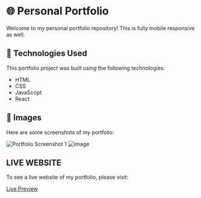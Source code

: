# 🌐 Personal Portfolio

Welcome to my personal portfolio repository! This is fully mobile responsive as well.

## 🔧 Technologies Used

This portfolio project was built using the following technologies:
- HTML
- CSS
- JavaScript
- React

## 🚀 Images

Here are some screenshots of my portfolio:

![Portfolio Screenshot 1](https://github.com/sometimesb/Personal-Portfolio/assets/77695101/b5844d28-e6d8-42be-9c38-ad403d4d0637)
![image](https://github.com/sometimesb/Personal-Portfolio/assets/77695101/8f4abc4b-d7d8-4371-8de5-cfb5ed11d4da)

## LIVE WEBSITE

To see a live website of my portfolio, please visit:

[Live Preview](https://bilalzakaria.vercel.app)
